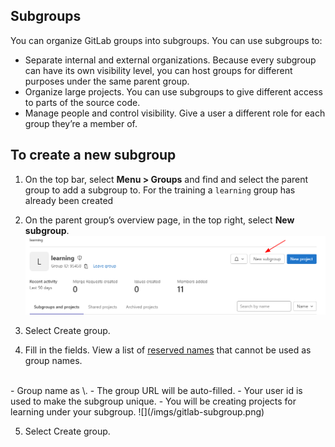 ## Subgroups

You can organize GitLab groups into subgroups. You can use subgroups to:

- Separate internal and external organizations. Because every subgroup can have its own visibility level, you can host groups for different purposes under the same parent group.
- Organize large projects. You can use subgroups to give different access to parts of the source code.
- Manage people and control visibility. Give a user a different role for each group they’re a member of.

## To create a new subgroup
1. On the top bar, select **Menu > Groups** and find and select the parent group to add a subgroup to. For the training a `learning` group has already been created

2. On the parent group’s overview page, in the top right, select **New subgroup**.
![](/imgs/new-sub-group.png)

3. Select Create group.
4. Fill in the fields. View a list of [reserved names](https://docs.gitlab.com/ee/user/reserved_names.html) that cannot be used as group names.
<br>
- Group name as \<YOUR-USER-ID\>. 
- The group URL will be auto-filled. 
- Your user id is used to make the subgroup unique. 
- You will be creating projects for learning under your subgroup.
![](/imgs/gitlab-subgroup.png)
    
5. Select Create group.